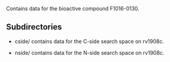 Contains data for the bioactive compound F1016-0130.

## Subdirectories

- cside/ contains data for the C-side search space on rv1908c.

- nside/ contains data for the N-side search space on rv1908c.

